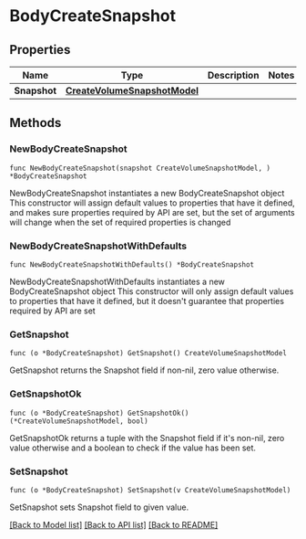 # BodyCreateSnapshot

## Properties

Name | Type | Description | Notes
------------ | ------------- | ------------- | -------------
**Snapshot** | [**CreateVolumeSnapshotModel**](CreateVolumeSnapshotModel.md) |  | 

## Methods

### NewBodyCreateSnapshot

`func NewBodyCreateSnapshot(snapshot CreateVolumeSnapshotModel, ) *BodyCreateSnapshot`

NewBodyCreateSnapshot instantiates a new BodyCreateSnapshot object
This constructor will assign default values to properties that have it defined,
and makes sure properties required by API are set, but the set of arguments
will change when the set of required properties is changed

### NewBodyCreateSnapshotWithDefaults

`func NewBodyCreateSnapshotWithDefaults() *BodyCreateSnapshot`

NewBodyCreateSnapshotWithDefaults instantiates a new BodyCreateSnapshot object
This constructor will only assign default values to properties that have it defined,
but it doesn't guarantee that properties required by API are set

### GetSnapshot

`func (o *BodyCreateSnapshot) GetSnapshot() CreateVolumeSnapshotModel`

GetSnapshot returns the Snapshot field if non-nil, zero value otherwise.

### GetSnapshotOk

`func (o *BodyCreateSnapshot) GetSnapshotOk() (*CreateVolumeSnapshotModel, bool)`

GetSnapshotOk returns a tuple with the Snapshot field if it's non-nil, zero value otherwise
and a boolean to check if the value has been set.

### SetSnapshot

`func (o *BodyCreateSnapshot) SetSnapshot(v CreateVolumeSnapshotModel)`

SetSnapshot sets Snapshot field to given value.



[[Back to Model list]](../README.md#documentation-for-models) [[Back to API list]](../README.md#documentation-for-api-endpoints) [[Back to README]](../README.md)


